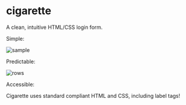 cigarette
=========

A clean, intuitive HTML/CSS login form.

Simple:

![sample](https://github.com/sinerasis/sharedimages/blob/master/cigarette/cigarette-sample.png)

Predictable:

![rows](https://github.com/sinerasis/sharedimages/blob/master/cigarette/cigarette-rows.png)

Accessible:

Cigarette uses standard compliant HTML and CSS, including label tags!
